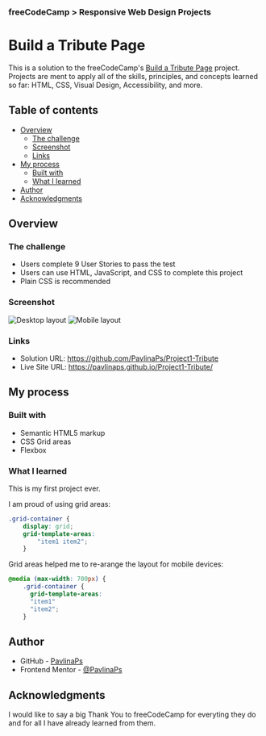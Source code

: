 ### freeCodeCamp > Responsive Web Design Projects

# Build a Tribute Page

This is a solution to the freeCodeCamp's [Build a Tribute Page](https://www.freecodecamp.org/learn/responsive-web-design/responsive-web-design-projects/build-a-tribute-page) project. Projects are ment to apply all of the skills, principles, and concepts learned so far: HTML, CSS, Visual Design, Accessibility, and more.

## Table of contents

- [Overview](#overview)
  - [The challenge](#the-challenge)
  - [Screenshot](#screenshot)
  - [Links](#links)
- [My process](#my-process)
  - [Built with](#built-with)
  - [What I learned](#what-i-learned)
- [Author](#author)
- [Acknowledgments](#acknowledgments)

## Overview

### The challenge
- Users complete 9 User Stories to pass the test
- Users can use HTML, JavaScript, and CSS to complete this project
- Plain CSS is recommended

### Screenshot

![Desktop layout](./screenshot.jpg)
![Mobile layout](./screenshot.jpg)

### Links

- Solution URL: https://github.com/PavlinaPs/Project1-Tribute
- Live Site URL: https://pavlinaps.github.io/Project1-Tribute/

## My process

### Built with

- Semantic HTML5 markup
- CSS Grid areas
- Flexbox

### What I learned

This is my first project ever. 

I am proud of using grid areas:

```css
.grid-container {
    display: grid;
    grid-template-areas: 
        "item1 item2";
    }
```
Grid areas helped me to re-arange the layout for mobile devices:

```css
@media (max-width: 700px) {
    .grid-container {
      grid-template-areas: 
      "item1"
      "item2";
    }
```

## Author

- GitHub - [PavlinaPs](https://github.com/PavlinaPs)
- Frontend Mentor - [@PavlinaPs](https://www.frontendmentor.io/profile/PavlinaPs)

## Acknowledgments

I would like to say a big Thank You to freeCodeCamp for everyting they do and for all I have already learned from them.
